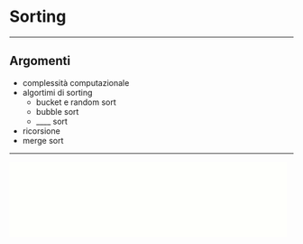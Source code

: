 # Sorting
---
## Argomenti
- complessità computazionale
- algortimi di sorting
  - bucket e random sort
  - bubble sort
  - ____ sort
- ricorsione
- merge sort
---
![merge](/2024-2025/2.sorting_material/MergeSort_2.gif)
